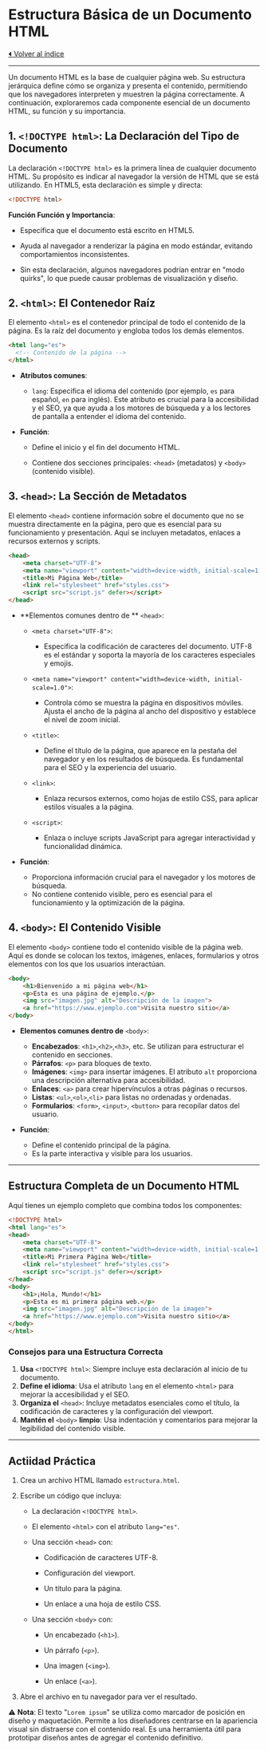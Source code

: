 # Estructura Básica de un Documento HTML

[⏴ Volver al índice](../../README.md#índice-del-curso-html)

---

Un documento HTML es la base de cualquier página web. Su estructura jerárquica define cómo se organiza y presenta el contenido, permitiendo que los navegadores interpreten y muestren la página correctamente. A continuación, exploraremos cada componente esencial de un documento HTML, su función y su importancia.

## 1. `<!DOCTYPE html>`: La Declaración del Tipo de Documento

La declaración `<!DOCTYPE html>` es la primera línea de cualquier documento HTML. Su propósito es indicar al navegador la versión de HTML que se está utilizando. En HTML5, esta declaración es simple y directa:

```html
<!DOCTYPE html>
```

**Función Función y Importancia**:

- Especifica que el documento está escrito en HTML5.

- Ayuda al navegador a renderizar la página en modo estándar, evitando comportamientos inconsistentes.

- Sin esta declaración, algunos navegadores podrían entrar en "modo quirks", lo que puede causar problemas de visualización y diseño.

## 2. `<html>`: El Contenedor Raíz

El elemento `<html>` es el contenedor principal de todo el contenido de la página. Es la raíz del documento y engloba todos los demás elementos.

```html
<html lang="es">
  <!-- Contenido de la página -->
</html>
```

- **Atributos comunes**:

  - `lang`: Especifica el idioma del contenido (por ejemplo, `es` para español, `en` para inglés). Este atributo es crucial para la accesibilidad y el SEO, ya que ayuda a los motores de búsqueda y a los lectores de pantalla a entender el idioma del contenido.

- **Función**:

  - Define el inicio y el fin del documento HTML.

  - Contiene dos secciones principales: `<head>` (metadatos) y `<body>` (contenido visible).

## 3. `<head>`: La Sección de Metadatos

El elemento `<head>` contiene información sobre el documento que no se muestra directamente en la página, pero que es esencial para su funcionamiento y presentación. Aquí se incluyen metadatos, enlaces a recursos externos y scripts.

```html
<head>
    <meta charset="UTF-8">
    <meta name="viewport" content="width=device-width, initial-scale=1.0">
    <title>Mi Página Web</title>
    <link rel="stylesheet" href="styles.css">
    <script src="script.js" defer></script>
</head>
```

- **Elementos comunes dentro de ** `<head>`:

  - `<meta charset="UTF-8">`:
      - Especifica la codificación de caracteres del documento. UTF-8 es el estándar y soporta la mayoría de los caracteres especiales y emojis.

  - `<meta name="viewport" content="width=device-width, initial-scale=1.0">`:
    - Controla cómo se muestra la página en dispositivos móviles. Ajusta el ancho de la página al ancho del dispositivo y establece el nivel de zoom inicial.

  - `<title>`:
    - Define el título de la página, que aparece en la pestaña del navegador y en los resultados de búsqueda. Es fundamental para el SEO y la experiencia del usuario.

  - `<link>`:
    - Enlaza recursos externos, como hojas de estilo CSS, para aplicar estilos visuales a la página.

  - `<script>`:
    - Enlaza o incluye scripts JavaScript para agregar interactividad y funcionalidad dinámica.

- **Función**:

  - Proporciona información crucial para el navegador y los motores de búsqueda.
  - No contiene contenido visible, pero es esencial para el funcionamiento y la optimización de la página.

## 4. `<body>`: El Contenido Visible

El elemento `<body>` contiene todo el contenido visible de la página web. Aquí es donde se colocan los textos, imágenes, enlaces, formularios y otros elementos con los que los usuarios interactúan.

```html
<body>
    <h1>Bienvenido a mi página web</h1>
    <p>Esta es una página de ejemplo.</p>
    <img src="imagen.jpg" alt="Descripción de la imagen">
    <a href="https://www.ejemplo.com">Visita nuestro sitio</a>
</body>
```

- **Elementos comunes dentro de** `<body>`:

  - **Encabezados**: `<h1>`,`<h2>`,`<h3>`, etc.  Se utilizan para estructurar el contenido en secciones.
  - **Párrafos**: `<p>` para bloques de texto.
  - **Imágenes**: `<img>` para insertar imágenes. El atributo `alt` proporciona una descripción alternativa para accesibilidad.
  - **Enlaces**: `<a>` para crear hipervínculos a otras páginas o recursos.
  - **Listas**: `<ul>`,`<ol>`,`<li>` para listas no ordenadas y ordenadas.
  - **Formularios**: `<form>`, `<input>`, `<button>` para recopilar datos del usuario.

- **Función**:

  - Define el contenido principal de la página.
  - Es la parte interactiva y visible para los usuarios.

---
## Estructura Completa de un Documento HTML

Aquí tienes un ejemplo completo que combina todos los componentes:

```html
<!DOCTYPE html>
<html lang="es">
<head>
    <meta charset="UTF-8">
    <meta name="viewport" content="width=device-width, initial-scale=1.0">
    <title>Mi Primera Página Web</title>
    <link rel="stylesheet" href="styles.css">
    <script src="script.js" defer></script>
</head>
<body>
    <h1>¡Hola, Mundo!</h1>
    <p>Esta es mi primera página web.</p>
    <img src="imagen.jpg" alt="Descripción de la imagen">
    <a href="https://www.ejemplo.com">Visita nuestro sitio</a>
</body>
</html>
```

### Consejos para una Estructura Correcta

1. **Usa** `<!DOCTYPE html>`: Siempre incluye esta declaración al inicio de tu documento.
2. **Define el idioma**: Usa el atributo `lang` en el elemento `<html>` para mejorar la accesibilidad y el SEO.
3. **Organiza el** `<head>`: Incluye metadatos esenciales como el título, la codificación de caracteres y la configuración del viewport.
4. **Mantén el** `<body>` **limpio**: Usa indentación y comentarios para mejorar la legibilidad del contenido visible.

---

## Actiidad Práctica

1. Crea un archivo HTML llamado `estructura.html`.

2. Escribe un código que incluya:

   - La declaración `<!DOCTYPE html>`.

   - El elemento `<html>` con el atributo `lang="es"`.

   - Una sección `<head>` con:

      - Codificación de caracteres UTF-8.

      - Configuración del viewport.

      - Un título para la página.

      - Un enlace a una hoja de estilo CSS.

   - Una sección `<body>` con:

      - Un encabezado (`<h1>`).

      - Un párrafo (`<p>`).

      - Una imagen (`<img>`).

      - Un enlace (`<a>`).

3. Abre el archivo en tu navegador para ver el resultado.

⚠️ **Nota**: El texto "`Lorem ipsum`" se utiliza como marcador de posición en diseño y maquetación. Permite a los diseñadores centrarse en la apariencia visual sin distraerse con el contenido real. Es una herramienta útil para prototipar diseños antes de agregar el contenido definitivo.


